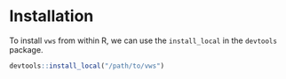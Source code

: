 # Installation

To install `vws` from within R, we can use the `install_local` in the
`devtools` package.

```r
devtools::install_local("/path/to/vws")
```

